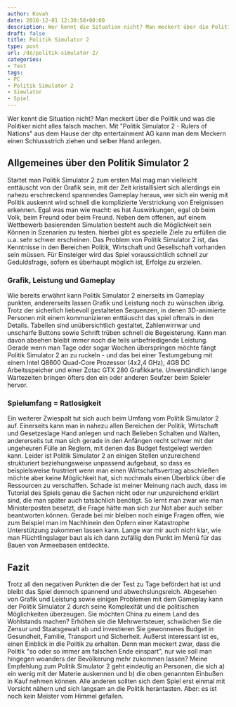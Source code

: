 ```yaml
---
author: Kovah
date: 2010-12-01 12:30:58+00:00
description: Wer kennt die Situation nicht? Man meckert über die Politik. Mit "Politik Simulator 2 - Rulers of Nations" kann man nun selber Hand anlegen.
draft: false
title: Politik Simulator 2
type: post
url: /de/politik-simulator-2/
categories:
- Test
tags:
- PC
- Politik Simulator 2
- Simulator
- Spiel
---
```


Wer kennt die Situation nicht? Man meckert über die Politik und was die Politiker nicht alles falsch machen. Mit "Politik Simulator 2 - Rulers of Nations" aus dem Hause der dtp entertainment AG kann man dem Meckern einen Schlussstrich ziehen und selber Hand anlegen.


## Allgemeines über den Politik Simulator 2

Startet man Politik Simulator 2 zum ersten Mal mag man vielleicht enttäuscht von der Grafik sein, mit der Zeit kristallisiert sich allerdings ein nahezu erschreckend spannendes Gameplay heraus, wer sich ein wenig mit Politik auskennt wird schnell die komplizierte Verstrickung von Ereignissen erkennen. Egal was man wie macht: es hat Auswirkungen, egal ob beim Volk, beim Freund oder beim Freund. Neben dem offenen, auf einem Wettbewerb basierenden Simulation besteht auch die Möglichkeit sein Können in Szenarien zu testen. hierbei gibt es spezielle Ziele zu erfüllen die u.a. sehr schwer erscheinen. Das Problem von Politik Simulator 2 ist, das Kenntnisse in den Bereichen Politik, Wirtschaft und Gesellschaft vorhanden sein müssen. Für Einsteiger wird das Spiel voraussichtlich schnell zur Geduldsfrage, sofern es überhaupt möglich ist, Erfolge zu erzielen.


### Grafik, Leistung und Gameplay

Wie bereits erwähnt kann Politik Simulator 2 einerseits im Gameplay punkten, andererseits lassen Grafik und Leistung noch zu wünschen übrig. Trotz der sicherlich liebevoll gestalteten Sequenzen, in denen 3D-animierte Personen mit einem kommunizieren enttäuscht das spiel oftmals in den Details. Tabellen sind unübersichtlich gestaltet, Zahlenwirrwar und unscharfe Buttons sowie Schrift trüben schnell die Begeisterung. Kann man davon absehen bleibt immer noch die teils unbefriedigende Leistung. Gerade wenn man Tage oder sogar Wochen überspringen möchte fängt Politik Simulator 2 an zu ruckeln - und das bei einer Testumgebung mit einem Intel Q8600 Quad-Core Prozessor (4x2,4 GHz), 4GB DC Arbeitsspeicher und einer Zotac GTX 280 Grafikkarte. Unverständlich lange Wartezeiten bringen öfters den ein oder anderen Seufzer beim Spieler hervor.


### Spielumfang = Ratlosigkeit

Ein weiterer Zwiespalt tut sich auch beim Umfang vom Politik Simulator 2 auf. Einerseits kann man in nahezu allen Bereichen der Politik, Wirtschaft und Gesetzeslage Hand anlegen und nach Belieben Schalten und Walten, andererseits tut man sich gerade in den Anfängen recht schwer mit der ungeheuren Fülle an Reglern, mit denen das Budget festgelegt werden kann. Leider ist Politik Simulator 2 an einigen Stellen unzureichend strukturiert beziehungsweise unpassend aufgebaut, so dass es beispielsweise frustriert wenn man einen Wirtschaftsvertrag abschließen möchte aber keine Möglichkeit hat, sich nochmals einen Überblick über die Ressourcen zu verschaffen.
Schade ist meiner Meinung nach auch, dass im Tutorial des Spiels genau die Sachen nicht oder nur unzureichend erklärt sind, die man später auch tatsächlich benötigt. So lernt man zwar wie man Ministerposten besetzt, die Frage hätte man sich zur Not aber auch selber beantworten können. Gerade bei mir bleiben noch einige Fragen offen, wie zum Beispiel man im Nachhinein den Opfern einer Katastrophe Unterstützung zukommen lassen kann. Lange war mir auch nicht klar, wie man Flüchtlingslager baut als ich dann zufällig den Punkt im Menü für das Bauen von Armeebasen entdeckte.


## Fazit

Trotz all den negativen Punkten die der Test zu Tage befördert hat ist und bleibt das Spiel dennoch spannend und abwechslungsreich. Abgesehen von Grafik und Leistung sowie einigen Problemen mit dem Gameplay kann der Politik Simulator 2 durch seine Komplexität und die politischen Möglichkeiten überzeugen. Sie möchten China zu einem Land des Wohlstands machen? Erhöhen sie die Mehrwertsteuer, schwächen Sie die Zensur und Staatsgewalt ab und investieren Sie gewonnenes Budget in Gesundheit, Familie, Transport und Sicherheit. Äußerst interessant ist es, einen Einblick in die Politik zu erhalten. Denn man meckert zwar, dass die Politik "so oder so immer am falschen Ende einspart", nur wie soll man hingegen woanders der Bevölkerung mehr zukommen lassen?
Meine Empfehlung zum Politik Simulator 2 geht eindeutig an Personen, die sich a) ein wenig mit der Materie auskennen und b) die oben genannten Einbußen in Kauf nehmen können. Alle anderen sollten sich dem Spiel erst einmal mit Vorsicht nähern und sich langsam an die Politik herantasten. Aber: es ist noch kein Meister vom Himmel gefallen.

